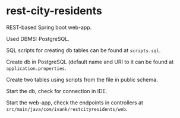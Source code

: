 # rest-city-residents

REST-based Spring boot web-app.

Used DBMS: PostgreSQL.

SQL scripts for creating db tables can be found at ```scripts.sql```.

Create db in PostgreSQL (default name and URI to it can be found at ```application.properties```.

Create two tables using scripts from the file in public schema.

Start the db, check for connection in IDE.

Start the web-app, check the endpoints in controllers at ```src/main/java/com/ivank/restcityresidents/web```.

